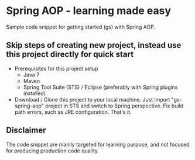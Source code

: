 # Spring AOP - learning made easy

Sample code snippet for getting started (gs) with Spring AOP.

## Skip steps of creating new project, instead use this project directly for quick start

* Prerequisites for this project setup
	- Java 7
	- Maven
	- Spring Tool Suite (STS) / Eclipse (preferably with Spring plugins installed)
* Download / Clone this project to your local machine. Just import "gs-spring-aop" project in STS and switch to Spring perspective. Fix build path errors, such as JRE configuration. That's it.

## Disclaimer

The code snippet are mainly targeted for learning purpose, and not focused for producing production code quality.
